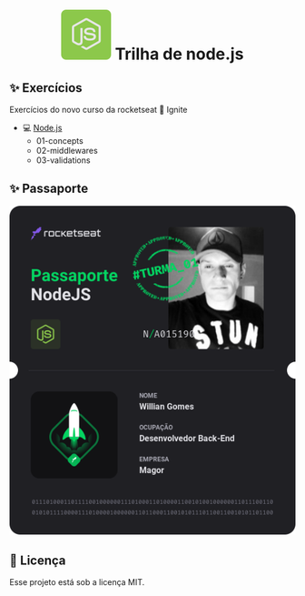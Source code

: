 <h1 align="center">
  <img src=".github/file/1614596651728.svg" />  Trilha de node.js
</h1>  

## ✨ Exercícios

Exercícios do novo curso da rocketseat  🚀   Ignite
- 💻   [Node.js](https://nodejs.org)
  - 01-concepts
  - 02-middlewares
  - 03-validations

## ✨ Passaporte

<p align="center">
  <img src=".github/file/Passaporte-node-js.png" />
</p>

## 📄 Licença

Esse projeto está sob a licença MIT.